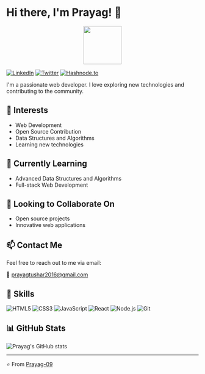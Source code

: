 # Hi there, I'm Prayag! 👋

<div id="header" align="center">
  <img src="https://media.giphy.com/media/M9gbBd9nbDrOTu1Mqx/giphy.gif" width="100"/>
</div>

[![LinkedIn](https://img.shields.io/badge/LinkedIn-blue?style=flat-square&logo=linkedin&logoColor=white)](https://www.linkedin.com/in/prayagtushar/)
[![Twitter](https://img.shields.io/badge/Twitter-blue?style=flat-square&logo=twitter&logoColor=white)](https://twitter.com/prayagtushar)
[![Hashnode.to](https://img.shields.io/badge/Hashnode-3030ff)](https://prayagtushar.hashnode.dev/)


I'm a passionate web developer. I love exploring new technologies and contributing to the community.



## 👀 Interests

- Web Development
- Open Source Contribution
- Data Structures and Algorithms
- Learning new technologies

## 🌱 Currently Learning

- Advanced Data Structures and Algorithms
- Full-stack Web Development

## 💞️ Looking to Collaborate On

- Open source projects
- Innovative web applications

## 📫 Contact Me

Feel free to reach out to me via email:

📧 [prayagtushar2016@gmail.com](mailto:prayagtushar2016@gmail.com)

## 🚀 Skills

![HTML5](https://img.shields.io/badge/-HTML5-E34F26?style=flat-square&logo=html5&logoColor=white)
![CSS3](https://img.shields.io/badge/-CSS3-1572B6?style=flat-square&logo=css3)
![JavaScript](https://img.shields.io/badge/-JavaScript-F7DF1E?style=flat-square&logo=javascript&logoColor=black)
![React](https://img.shields.io/badge/-React-61DAFB?style=flat-square&logo=react&logoColor=black)
![Node.js](https://img.shields.io/badge/-Node.js-339933?style=flat-square&logo=node.js&logoColor=white)
![Git](https://img.shields.io/badge/-Git-F05032?style=flat-square&logo=git&logoColor=white)

## 📊 GitHub Stats

![Prayag's GitHub stats](https://github-readme-stats.vercel.app/api?username=Prayag-09&show_icons=true&theme=radical)

---

⭐️ From [Prayag-09](https://github.com/Prayag-09)

<!---
Prayag-09/Prayag-09 is a ✨ special ✨ repository because its `README.md` (this file) appears on your GitHub profile.
You can click the Preview link to take a look at your changes.
--->
